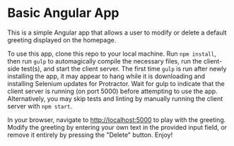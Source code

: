 # Basic Angular App
This is a simple Angular app that allows a user to modify or delete a default greeting displayed on the homepage.

To use this app, clone this repo to your local machine. Run `npm install`, then run `gulp` to automagically compile the necessary files, run the client-side test(s), and start the client server. The first time `gulp` is run after newly installing the app, it may appear to hang while it is downloading and installing Selenium updates for Protractor. Wait for gulp to indicate that the client server is running (on port 5000) before attempting to use the app. Alternatively, you may skip tests and linting by manually running the client server with `npm start`.

In your browser, navigate to <http://localhost:5000> to play with the greeting. Modify the greeting by entering your own text in the provided input field, or remove it entirely by pressing the "Delete" button. Enjoy!
